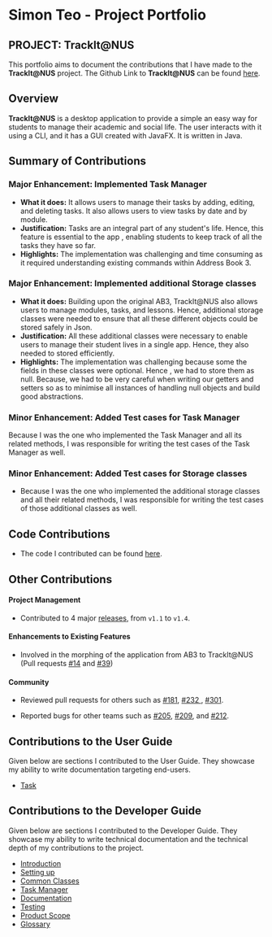 # Simon Teo - Project Portfolio

## PROJECT: TrackIt@NUS

This portfolio aims to document the contributions that I have made to the **TrackIt@NUS** project. The Github Link to
 **TrackIt@NUS** can be found [here](https://github.com/AY2021S1-CS2103T-W13-4/tp).
 
## Overview

**TrackIt@NUS** is a desktop application to provide a simple an easy way for students to manage their academic and
 social life. The user interacts with it using a CLI, and it has a GUI created with JavaFX. It is written in Java.

## Summary of Contributions

### Major Enhancement: Implemented Task Manager

* **What it does:** It allows users to manage their tasks by adding, editing, and deleting tasks. It also allows
 users to view tasks by date and by module.
* **Justification:** Tasks are an integral part of any student's life. Hence, this feature is essential to the app
, enabling students to keep track of all the tasks they have so far.
* **Highlights:** The implementation was challenging and time consuming as it required understanding existing commands within Address Book 3.

### Major Enhancement: Implemented additional Storage classes

* **What it does:** Building upon the original AB3, TrackIt@NUS also allows users to manage modules, tasks, and
 lessons. Hence, additional storage classes were needed to ensure that all these different objects could be stored
  safely in Json.
* **Justification:** All these additional classes were necessary to enable users to manage their student lives in a
 single app. Hence, they also needed to stored efficiently.
* **Highlights:** The implementation was challenging because some the fields in these classes were optional. Hence
, we had to store them as null. Because, we had to be very careful when writing our getters and setters so as to
 minimise all instances of handling null objects and build good abstractions.

### Minor Enhancement: Added Test cases for Task Manager

Because I was the one who implemented the Task Manager and all its related methods, I was responsible for writing the
 test cases of the Task Manager as well.
 
### Minor Enhancement: Added Test cases for Storage classes

* Because I was the one who implemented the additional storage classes and all their related methods, I was responsible
 for writing the test cases of those additional classes as well.

## Code Contributions

* The code I contributed can be found [here](https://nus-cs2103-ay2021s1.github.io/tp-dashboard/#breakdown=true&search=simonteozw&sort=groupTitle&sortWithin=title&since=2020-08-14&timeframe=commit&mergegroup=&groupSelect=groupByRepos&checkedFileTypes=docs~functional-code~test-code~other&tabOpen=false).

## Other Contributions

#### Project Management

* Contributed to 4 major [releases](https://github.com/AY2021S1-CS2103T-W13-4/tp/releases), from `v1.1` to `v1.4`.

#### Enhancements to Existing Features

* Involved in the morphing of the application from AB3 to TrackIt@NUS (Pull requests [#14](https://github.com/AY2021S1-CS2103T-W13-4/tp/pull/14) 
and [#39](https://github.com/AY2021S1-CS2103T-W13-4/tp/pull/39))

#### Community

* Reviewed pull requests for others such as [#181](https://github.com/AY2021S1-CS2103T-W13-4/tp/pull/181), [#232
](https://github.com/AY2021S1-CS2103T-W13-4/tp/pull/232), [#301](https://github.com/AY2021S1-CS2103T-W13-4/tp/pull/301).

* Reported bugs for other teams such as [#205](https://github.com/AY2021S1-CS2103T-W17-1/tp/issues/205), [#209](https://github.com/AY2021S1-CS2103T-W17-1/tp/issues/209), 
and [#212](https://github.com/AY2021S1-CS2103T-W17-1/tp/issues/212).

## Contributions to the User Guide

Given below are sections I contributed to the User Guide. They showcase my ability to write documentation targeting end-users.

* [Task](https://github.com/AY2021S1-CS2103T-W13-4/tp/blob/master/docs/UserGuide.md#task)

## Contributions to the Developer Guide

Given below are sections I contributed to the Developer Guide. They showcase my ability to write technical documentation and the technical depth of my contributions to the project.

* [Introduction](https://github.com/AY2021S1-CS2103T-W13-4/tp/blob/master/docs/DeveloperGuide.md#introduction)
* [Setting up](https://github.com/AY2021S1-CS2103T-W13-4/tp/blob/master/docs/DeveloperGuide.md#setup)
* [Common Classes](https://github.com/AY2021S1-CS2103T-W13-4/tp/blob/master/docs/DeveloperGuide.md#common)
* [Task Manager](https://github.com/AY2021S1-CS2103T-W13-4/tp/blob/master/docs/DeveloperGuide.md#task-manager)
* [Documentation](https://github.com/AY2021S1-CS2103T-W13-4/tp/blob/master/docs/DeveloperGuide.md#documentation)
* [Testing](https://github.com/AY2021S1-CS2103T-W13-4/tp/blob/master/docs/DeveloperGuide.md#testing)
* [Product Scope](https://github.com/AY2021S1-CS2103T-W13-4/tp/blob/master/docs/DeveloperGuide.md#appendix-a-product-scope-)
* [Glossary](https://github.com/AY2021S1-CS2103T-W13-4/tp/blob/master/docs/DeveloperGuide.md#appendix-e-glossary-)
